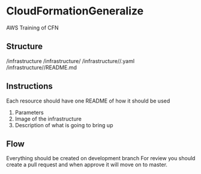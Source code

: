 # CloudFormationGeneralize
AWS Training of CFN 

## Structure

/infrastructure
/infrastructure/<resource>
/infrastructure/<resource>/<resource>.yaml
/infrastructure/<resource>/README.md
  
## Instructions

Each resource should have one README of how it should be used 

1. Parameters
2. Image of the infrastructure
3. Description of what is going to bring up

## Flow

Everything should be created on development branch
For review you should create a pull request and when approve it will move on to master.
